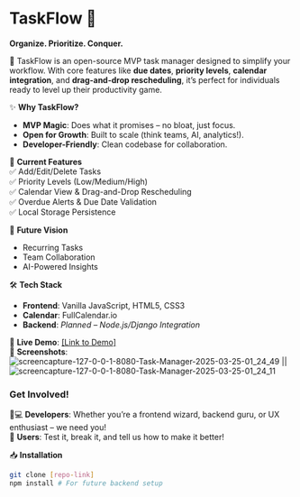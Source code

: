 # TaskFlow 🚀

**Organize. Prioritize. Conquer.**  

📌 TaskFlow is an open-source MVP task manager designed to simplify your workflow. With core features like **due dates**, **priority levels**, **calendar integration**, and **drag-and-drop rescheduling**, it’s perfect for individuals ready to level up their productivity game.  

✨ **Why TaskFlow?**  
- **MVP Magic**: Does what it promises – no bloat, just focus.  
- **Open for Growth**: Built to scale (think teams, AI, analytics!).  
- **Developer-Friendly**: Clean codebase for collaboration.  

🚧 **Current Features**  
✅ Add/Edit/Delete Tasks  
✅ Priority Levels (Low/Medium/High)  
✅ Calendar View & Drag-and-Drop Rescheduling  
✅ Overdue Alerts & Due Date Validation  
✅ Local Storage Persistence  

🌱 **Future Vision**  
- Recurring Tasks  
- Team Collaboration  
- AI-Powered Insights  

🛠️ **Tech Stack**  
- **Frontend**: Vanilla JavaScript, HTML5, CSS3  
- **Calendar**: FullCalendar.io  
- **Backend**: *Planned – Node.js/Django Integration*  

🔗 **Live Demo**: [[Link to Demo]](https://ayodaniel6.github.io/TaskFlow/)  
📸 **Screenshots**: ![screencapture-127-0-0-1-8080-Task-Manager-2025-03-25-01_24_49](https://github.com/user-attachments/assets/0638ba55-1b94-4912-96b3-7c5be43ba1f0) || ![screencapture-127-0-0-1-8080-Task-Manager-2025-03-25-01_24_11](https://github.com/user-attachments/assets/b739bc46-35c9-4578-a593-ea6c45e9c67b)

### **Get Involved!**  
👩💻 **Developers**: Whether you’re a frontend wizard, backend guru, or UX enthusiast – we need you!  
🌟 **Users**: Test it, break it, and tell us how to make it better!  

📥 **Installation**  
```bash
git clone [repo-link]
npm install # For future backend setup
```
